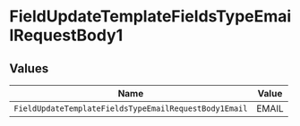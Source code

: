 # FieldUpdateTemplateFieldsTypeEmailRequestBody1


## Values

| Name                                                  | Value                                                 |
| ----------------------------------------------------- | ----------------------------------------------------- |
| `FieldUpdateTemplateFieldsTypeEmailRequestBody1Email` | EMAIL                                                 |